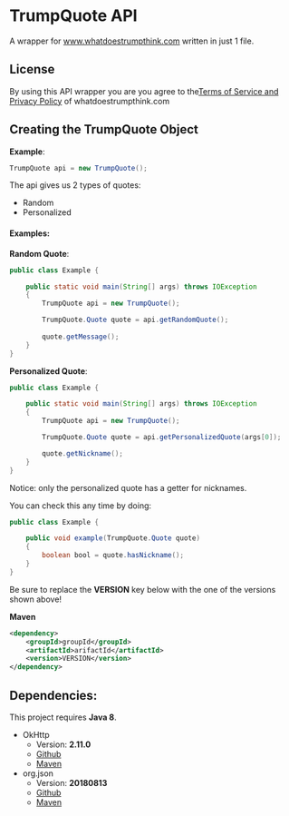 # TrumpQuote API
A wrapper for www.whatdoestrumpthink.com written in just 1 file.

## License
By using this API wrapper you are you agree to the[Terms of Service and Privacy Policy](https://whatdoestrumpthink.com/terms_of_service.html) of whatdoestrumpthink.com


## Creating the TrumpQuote Object

**Example**:

```java
TrumpQuote api = new TrumpQuote();
```
The api gives us 2 types of quotes:
- Random
- Personalized

#### Examples:

**Random Quote**:

```java
public class Example {

    public static void main(String[] args) throws IOException
    {
        TrumpQuote api = new TrumpQuote();

        TrumpQuote.Quote quote = api.getRandomQuote();
        
        quote.getMessage();
    }
}
```

**Personalized Quote**:

```java
public class Example {

    public static void main(String[] args) throws IOException
    {
        TrumpQuote api = new TrumpQuote();

        TrumpQuote.Quote quote = api.getPersonalizedQuote(args[0]);

        quote.getNickname();
    }
}
```

Notice: only the personalized quote has a getter for nicknames.

You can check this any time by doing:

```Java
public class Example {

    public void example(TrumpQuote.Quote quote)
    {
        boolean bool = quote.hasNickname();
    }
}
```

Be sure to replace the **VERSION** key below with the one of the versions shown above!

**Maven**
```xml
<dependency>
    <groupId>groupId</groupId>
    <artifactId>arifactId</artifactId>
    <version>VERSION</version>
</dependency>
```

## Dependencies:
This project requires **Java 8**.

 * OkHttp
   * Version: **2.11.0**
   * [Github](https://github.com/square/okhttp)
   * [Maven](https://mvnrepository.com/artifact/com.squareup.okhttp3/okhttp/3.11.0)
 * org.json
   * Version: **20180813**
   * [Github](https://github.com/douglascrockford/JSON-java)
   * [Maven](https://mvnrepository.com/artifact/org.json/json/20180813)
